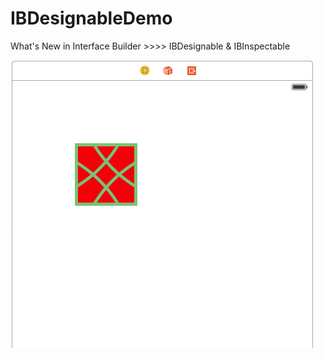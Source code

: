 IBDesignableDemo
================

What's New in Interface Builder >>>> IBDesignable &amp; IBInspectable

![ScreenShoot](https://github.com/kingiol/IBDesignableDemo/blob/master/Snip.png)
